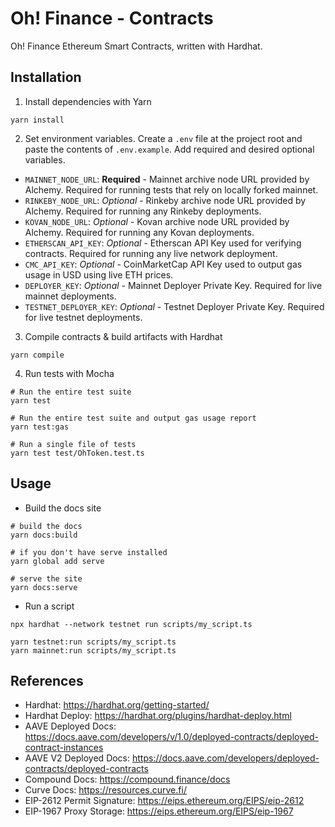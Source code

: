 # Oh! Finance - Contracts

Oh! Finance Ethereum Smart Contracts, written with Hardhat.

## Installation

1. Install dependencies with Yarn

```
yarn install
```

2. Set environment variables. Create a `.env` file at the project root and paste the contents of `.env.example`. Add required and desired optional variables.

- `MAINNET_NODE_URL`: **Required** - Mainnet archive node URL provided by Alchemy. Required for running tests that rely on locally forked mainnet.
- `RINKEBY_NODE_URL`: _Optional_ - Rinkeby archive node URL provided by Alchemy. Required for running any Rinkeby deployments.
- `KOVAN_NODE_URL`: _Optional_ - Kovan archive node URL provided by Alchemy. Required for running any Kovan deployments.
- `ETHERSCAN_API_KEY`: _Optional_ - Etherscan API Key used for verifying contracts. Required for running any live network deployment.
- `CMC_API_KEY`: _Optional_ - CoinMarketCap API Key used to output gas usage in USD using live ETH prices.
- `DEPLOYER_KEY`: _Optional_ - Mainnet Deployer Private Key. Required for live mainnet deployments.
- `TESTNET_DEPLOYER_KEY`: _Optional_ - Testnet Deployer Private Key. Required for live testnet deployments.

3. Compile contracts & build artifacts with Hardhat

```
yarn compile
```

4. Run tests with Mocha

```
# Run the entire test suite
yarn test

# Run the entire test suite and output gas usage report
yarn test:gas

# Run a single file of tests
yarn test test/OhToken.test.ts
```

## Usage

- Build the docs site

```
# build the docs
yarn docs:build

# if you don't have serve installed
yarn global add serve

# serve the site
yarn docs:serve
```

- Run a script

```
npx hardhat --network testnet run scripts/my_script.ts

yarn testnet:run scripts/my_script.ts
yarn mainnet:run scripts/my_script.ts
```

## References

- Hardhat: https://hardhat.org/getting-started/
- Hardhat Deploy: https://hardhat.org/plugins/hardhat-deploy.html
- AAVE Deployed Docs: https://docs.aave.com/developers/v/1.0/deployed-contracts/deployed-contract-instances
- AAVE V2 Deployed Docs: https://docs.aave.com/developers/deployed-contracts/deployed-contracts
- Compound Docs: https://compound.finance/docs
- Curve Docs: https://resources.curve.fi/
- EIP-2612 Permit Signature: https://eips.ethereum.org/EIPS/eip-2612
- EIP-1967 Proxy Storage: https://eips.ethereum.org/EIPS/eip-1967
